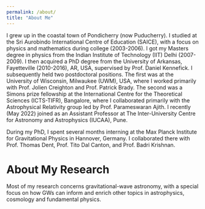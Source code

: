 ```yaml
---
permalink: /about/
title: "About Me"
---
```


I grew up in the coastal town of Pondicherry (now Puducherry). I studied at the Sri Aurobindo International Centre of Education (SAICE), with a focus on physics and mathematics during college (2003-2006). I got my Masters degree in physics from the Indian Institute of Technology (IIT) Delhi (2007-2009). I then acquired a PhD degree from the University of Arkansas, Fayetteville (2010-2016), AR, USA, supervised by Prof. Daniel Kennefick. I subsequently held two postdoctoral positions. The first was at the University of Wisconsin, Milwaukee (UWM), USA, where I worked primarily with Prof. Jolien Creighton and Prof. Patrick Brady. The second was a Simons prize fellowship at the International Centre for the Theoretical Sciences (ICTS-TIFR), Bangalore, where I collaborated primarily with the Astrophysical Relativity group led by Prof. Parameswaran Ajith. I recently (May 2022) joined as an Assistant Professor at The Inter-University Centre for Astronomy and Astrophysics (IUCAA), Pune.

During my PhD, I spent several months interning at the Max Planck Institute for Gravitational Physics in Hannover, Germany. I collaborated there with Prof. Thomas Dent, Prof. Tito Dal Canton, and Prof. Badri Krishnan.

# About My Research

Most of my research concerns gravitational-wave astronomy, with a special focus on how GWs can inform and enrich other topics in astrophysics, cosmology and fundamental physics.
  
